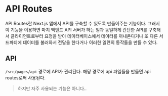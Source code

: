 # API Routes

API Routes란 Next.js 앱에서 API를 구축할 수 있도록 만들어주는 기능이다. 그래서 이 기능을 이용하면 마치 백엔드 API 서버가 하는 일과 동일하게 간단한 API를 구축해서 클라이언트로부터 요청을 받아 데이터베이스에서 데이터를 꺼내온다거나 또 다른 서드파티에 데이터를 불러와서 전달을 한다거나 이러한 일련의 동작들을 만들 수 있다.

## API

`/src/pages/api` 경로에 API가 관리된다. 해당 경로에 api 파일들을 만들면 api routes로써 사용된다.

> 하지만 자주 사용되는 기능은 아니다..
